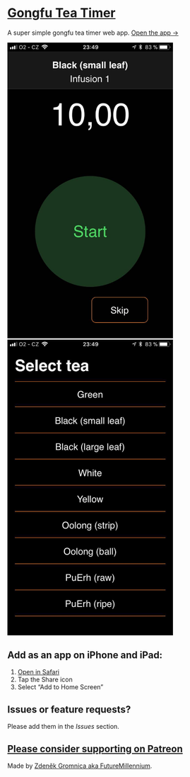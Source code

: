 # [Gongfu Tea Timer](https://futuremillennium.github.io/Gongfu-Tea-Timer/)
A super simple gongfu tea timer web app. [Open the app →](https://futuremillennium.github.io/Gongfu-Tea-Timer/)

[<img src="docs/images/screenshot-1.jpg" alt="Gongfu Tea Timer screenshot" width="375" /> <img src="docs/images/screenshot-2.jpg" alt="Gongfu Tea Timer screenshot" width="375" />](https://futuremillennium.github.io/Gongfu-Tea-Timer/)

## Add as an app on iPhone and iPad:

1. [Open in Safari](https://futuremillennium.github.io/Gongfu-Tea-Timer/)
2. Tap the Share icon
3. Select “Add to Home Screen”

## Issues or feature requests?

Please add them in the <em>Issues</em> section.

## [Please consider supporting on Patreon](https://www.patreon.com/FutureMillennium)

Made by [Zdeněk Gromnica aka FutureMillennium](http://futuremillennium.com/).